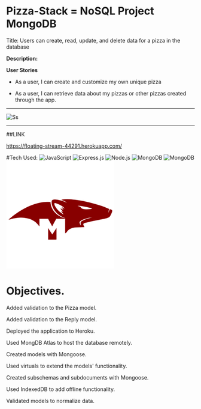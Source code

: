 # Pizza-Stack = NoSQL Project MongoDB
Title: Users can create, read, update, and delete data for a pizza in the database

**Description:**

**User Stories**

* As a user, I can create and customize my own unique pizza 

* As a user, I can retrieve data about my pizzas or other pizzas created through the app.

________________________________________________________________________________________________________________________________________________________________

![Ss](https://karltunmoreno.github.io/My-Portfolio/assets/images/pizzastack1.jpg)


________________________________________________________________________________________________________________________________________________________________
##LINK

https://floating-stream-44291.herokuapp.com/


#Tech Used:
![JavaScript](https://img.shields.io/badge/-JavaScript-%23F7DF1C?style=flat-square&logo=javascript&logoColor=000000&color=d1b01f)
![Express.js](https://img.shields.io/badge/express.js-%23404d59.svg?logo=express&logoColor=%2361DAFB&style=for-the-badge)
 ![Node.js ](https://img.shields.io/badge/node.js-6DA55F?logo=node.js&logoColor=white&style=for-the-badge)
![MongoDB](https://img.shields.io/badge/-MongoDB-47A248?style=flat-square&logo=mongodb&logoColor=ffffff)
![MongoDB](https://img.shields.io/badge/-Mongoose5-47A248?style=flat-square&logo=mongodb&logoColor=ffffff)
![Mongoose](https://raw.githubusercontent.com/github/explore/80688e429a7d4ef2fca1e82350fe8e3517d3494d/topics/mongoose/mongoose.png)


# Objectives.


Added validation to the Pizza model.

Added validation to the Reply model.

Deployed the application to Heroku.

Used MongDB Atlas to host the database remotely.

Created models with Mongoose.

Used virtuals to extend the models' functionality.

Created subschemas and subdocuments with Mongoose.

Used IndexedDB to add offline functionality.

Validated models to normalize data.
